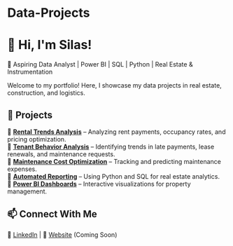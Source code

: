 # Data-Projects
# 👋 Hi, I'm Silas!  
🚀 Aspiring Data Analyst | Power BI | SQL | Python | Real Estate & Instrumentation  

Welcome to my portfolio! Here, I showcase my data projects in real estate, construction, and logistics.  

## 📂 Projects  
🔹 **[Rental Trends Analysis](#)** – Analyzing rent payments, occupancy rates, and pricing optimization.  
🔹 **[Tenant Behavior Analysis](#)** – Identifying trends in late payments, lease renewals, and maintenance requests.  
🔹 **[Maintenance Cost Optimization](#)** – Tracking and predicting maintenance expenses.  
🔹 **[Automated Reporting](#)** – Using Python and SQL for real estate analytics.  
🔹 **[Power BI Dashboards](#)** – Interactive visualizations for property management.  

## 📫 Connect With Me  
🔗 [LinkedIn](#) | 🏡 [Website](#) (Coming Soon)  
